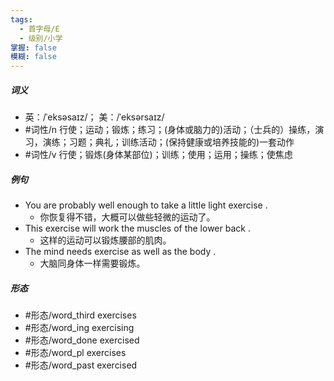 ```yaml
---
tags:
  - 首字母/E
  - 级别/小学
掌握: false
模糊: false
---
```

##### 词义
- 英：/ˈeksəsaɪz/； 美：/ˈeksərsaɪz/
- #词性/n  行使；运动；锻炼；练习；(身体或脑力的)活动；（士兵的）操练，演习，演练；习题；典礼；训练活动；(保持健康或培养技能的)一套动作
- #词性/v  行使；锻炼(身体某部位)；训练；使用；运用；操练；使焦虑
##### 例句
- You are probably well enough to take a little light exercise .
	- 你恢复得不错，大概可以做些轻微的运动了。
- This exercise will work the muscles of the lower back .
	- 这样的运动可以锻炼腰部的肌肉。
- The mind needs exercise as well as the body .
	- 大脑同身体一样需要锻炼。
##### 形态
- #形态/word_third exercises
- #形态/word_ing exercising
- #形态/word_done exercised
- #形态/word_pl exercises
- #形态/word_past exercised
